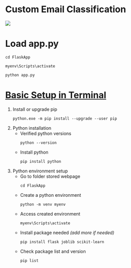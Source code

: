 # Custom Email Classification
![](./FlaskApp/PageDemo.gif)

# Load app.py
```
cd FlaskApp
```
```
myenv\Scripts\activate
```
```
python app.py
```

# [Basic Setup in Terminal](https://blog.bolajiayodeji.com/how-to-deploy-a-machine-learning-model-to-the-web)
1. Install or upgrade pip
    ```
    python.exe -m pip install --upgrade --user pip
    ```
2. Python installation
    - Verified python versions
        ```
        python --version
        ```
    - Install python
        ```
        pip install python
        ```
3. Python environment setup
    - Go to folder stored webpage
        ```
        cd FlaskApp
        ```
    - Create a python environment
        ```
        python -m venv myenv
        ```
    - Access created environment
        ```
        myenv\Scripts\activate
        ```
    - Install package needed *(add more if needed)*
        ```
        pip install flask joblib scikit-learn
        ```
    - Check package list and version
        ```
        pip list
        ```